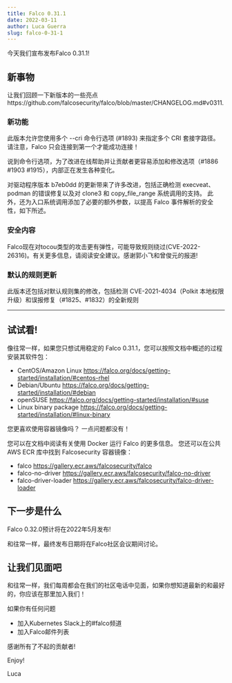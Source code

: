 ```yaml
---
title: Falco 0.31.1
date: 2022-03-11
author: Luca Guerra
slug: falco-0-31-1
---
```


今天我们宣布发布Falco 0.31.1!

## 新事物

让我们回顾一下新版本的一些亮点https://github.com/falcosecurity/falco/blob/master/CHANGELOG.md#v0311.

### 新功能

此版本允许您使用多个 --cri 命令行选项 (#1893) 来指定多个 CRI 套接字路径。 请注意，Falco 只会连接到第一个才能成功连接！

说到命令行选项，为了改进在线帮助并让贡献者更容易添加和修改选项（#1886 #1903 #1915），内部正在发生各种变化。

对驱动程序版本 b7eb0dd 的更新带来了许多改进，包括正确检测 execveat、podman 的错误修复以及对 clone3 和 copy_file_range 系统调用的支持。 此外，还为入口系统调用添加了必要的额外参数，以提高 Falco 事件解析的安全性，如下所述。

### 安全内容

Falco现在对tocou类型的攻击更有弹性，可能导致规则绕过(CVE-2022-26316)。有关更多信息，请阅读安全建议。感谢郭小飞和曾俊元的报道!

### 默认的规则更新

此版本还包括对默认规则集的修改，包括检测 CVE-2021-4034（Polkit 本地权限升级）和误报修复（#1825、#1832）的全新规则

---

## 试试看!

像往常一样，如果您只想试用稳定的 Falco 0.31.1，您可以按照文档中概述的过程安装其软件包：

- CentOS/Amazon Linux https://falco.org/docs/getting-started/installation/#centos-rhel
- Debian/Ubuntu https://falco.org/docs/getting-started/installation/#debian
- openSUSE https://falco.org/docs/getting-started/installation/#suse
- Linux binary package https://falco.org/docs/getting-started/installation/#linux-binary

您更喜欢使用容器镜像吗？ 一点问题都没有！

您可以在文档中阅读有关使用 Docker 运行 Falco 的更多信息。
您还可以在公共 AWS ECR 库中找到 Falcosecurity 容器镜像：
- falco https://gallery.ecr.aws/falcosecurity/falco
- falco-no-driver https://gallery.ecr.aws/falcosecurity/falco-no-driver
- falco-driver-loader https://gallery.ecr.aws/falcosecurity/falco-driver-loader

## 下一步是什么

Falco 0.32.0预计将在2022年5月发布!

和往常一样，最终发布日期将在Falco社区会议期间讨论。

## 让我们见面吧

和往常一样，我们每周都会在我们的社区电话中见面，如果你想知道最新的和最好的，你应该在那里加入我们！

如果你有任何问题

- 加入Kubernetes Slack上的#falco频道
- 加入Falco邮件列表

感谢所有了不起的贡献者!

Enjoy! 

Luca

